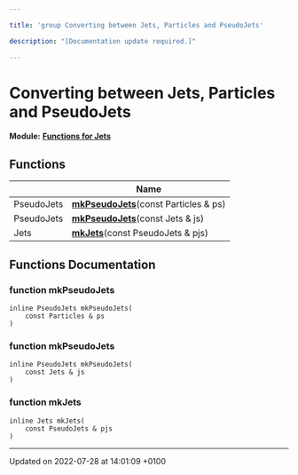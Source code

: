 ```yaml
---

title: 'group Converting between Jets, Particles and PseudoJets'

description: "[Documentation update required.]"

---
```


# Converting between Jets, Particles and PseudoJets

**Module:** **[Functions for Jets](http://example.org/modules/group__jetutils/)**



## Functions

|                | Name           |
| -------------- | -------------- |
| PseudoJets | **[mkPseudoJets](http://example.org/modules/group__jetutils__conv/#function-mkpseudojets)**(const Particles & ps) |
| PseudoJets | **[mkPseudoJets](http://example.org/modules/group__jetutils__conv/#function-mkpseudojets)**(const Jets & js) |
| Jets | **[mkJets](http://example.org/modules/group__jetutils__conv/#function-mkjets)**(const PseudoJets & pjs) |


## Functions Documentation

### function mkPseudoJets

```
inline PseudoJets mkPseudoJets(
    const Particles & ps
)
```


### function mkPseudoJets

```
inline PseudoJets mkPseudoJets(
    const Jets & js
)
```


### function mkJets

```
inline Jets mkJets(
    const PseudoJets & pjs
)
```






-------------------------------

Updated on 2022-07-28 at 14:01:09 +0100
